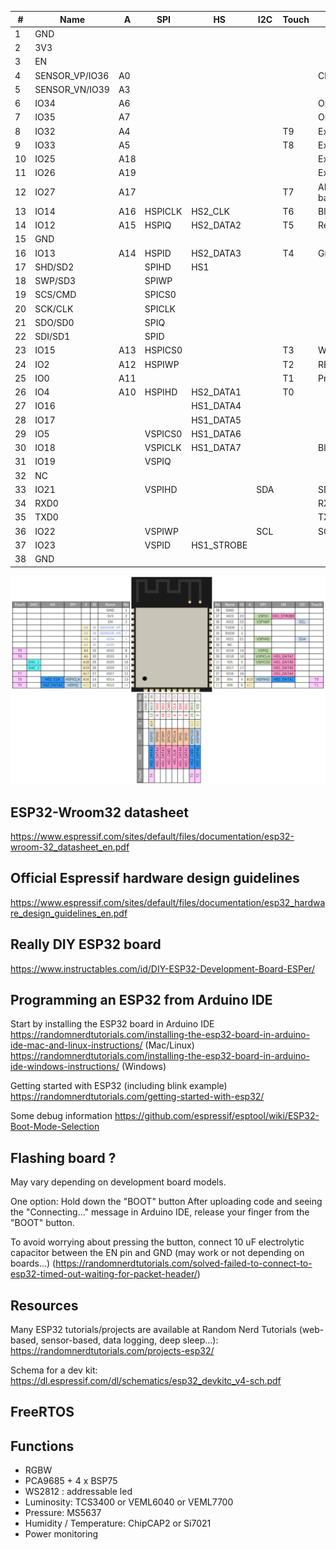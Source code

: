 | #  | Name           | A   | SPI     | HS         | I2C | Touch | Used        | RTC        |
|----|----------------|-----|---------|------------|-----|-------|-------------|------------|
| 1  | GND            |     |         |            |     |       |             |            |
| 2  | 3V3            |     |         |            |     |       |             |            |
| 3  | EN             |     |         |            |     |       |             |            |
| 4  | SENSOR_VP/IO36 | A0  |         |            |     |       | Charging    | RTC_GPIO0  |
| 5  | SENSOR_VN/IO39 | A3  |         |            |     |       |             | RTC_GPIO3  |
| 6  | IO34           | A6  |         |            |     |       | OneWire1    | RTC_GPIO4  |
| 7  | IO35           | A7  |         |            |     |       | OneWire2    | RTC_GPIO5  |
| 8  | IO32           | A4  |         |            |     | T9    | Ext3        | RTC_GPIO9  |
| 9  | IO33           | A5  |         |            |     | T8    | Ext4        | RTC_GPIO8  |
| 10 | IO25           | A18 |         |            |     |       | Ext1        | RTC_GPIO6  |
| 11 | IO26           | A19 |         |            |     |       | Ext2        | RTC_GPIO7  |
| 12 | IO27           | A17 |         |            |     | T7    | ADC battery | RTC_GPIO17 |
| 13 | IO14           | A16 | HSPICLK | HS2_CLK    |     | T6    | Blue        | RTC_GPIO16 |
| 14 | IO12           | A15 | HSPIQ   | HS2_DATA2  |     | T5    | Red         | RTC_GPIO15 |
| 15 | GND            |     |         |            |     |       |             |            |
| 16 | IO13           | A14 | HSPID   | HS2_DATA3  |     | T4    | Green       | RTC_GPIO14 |
| 17 | SHD/SD2        |     | SPIHD   | HS1        |     |       |             |            |
| 18 | SWP/SD3        |     | SPIWP   |            |     |       |             |            |
| 19 | SCS/CMD        |     | SPICS0  |            |     |       |             |            |
| 20 | SCK/CLK        |     | SPICLK  |            |     |       |             |            |
| 21 | SDO/SD0        |     | SPIQ    |            |     |       |             |            |
| 22 | SDI/SD1        |     | SPID    |            |     |       |             |            |
| 23 | IO15           | A13 | HSPICS0 |            |     | T3    | White       | RTC_GPIO13 |
| 24 | IO2            | A12 | HSPIWP  |            |     | T2    | RESERVED    | RTC_GPIO12 |
| 25 | IO0            | A11 |         |            |     | T1    | Prog        | RTC_GPIO11 |
| 26 | IO4            | A10 | HSPIHD  | HS2_DATA1  |     | T0    |             | RTC_GPIO10 |
| 27 | IO16           |     |         | HS1_DATA4  |     |       |             |            |
| 28 | IO17           |     |         | HS1_DATA5  |     |       |             |            |
| 29 | IO5            |     | VSPICS0 | HS1_DATA6  |     |       |             |            |
| 30 | IO18           |     | VSPICLK | HS1_DATA7  |     |       | Blink LED   |            |
| 31 | IO19           |     | VSPIQ   |            |     |       |             |            |
| 32 | NC             |     |         |            |     |       |             |            |
| 33 | IO21           |     | VSPIHD  |            | SDA |       | SDA         |            |
| 34 | RXD0           |     |         |            |     |       | RX          |            |
| 35 | TXD0           |     |         |            |     |       | TX          |            |
| 36 | IO22           |     | VSPIWP  |            | SCL |       | SCL         |            |
| 37 | IO23           |     | VSPID   | HS1_STROBE |     |       |             |            |
| 38 | GND            |     |         |            |     |       |             |            |

<img src="docs/esp-wroom-32_pinout_01.png">

## ESP32-Wroom32 datasheet

https://www.espressif.com/sites/default/files/documentation/esp32-wroom-32_datasheet_en.pdf

## Official Espressif hardware design guidelines

https://www.espressif.com/sites/default/files/documentation/esp32_hardware_design_guidelines_en.pdf

## Really DIY ESP32 board

https://www.instructables.com/id/DIY-ESP32-Development-Board-ESPer/

## Programming an ESP32 from Arduino IDE

Start by installing the ESP32 board in Arduino IDE
https://randomnerdtutorials.com/installing-the-esp32-board-in-arduino-ide-mac-and-linux-instructions/ (Mac/Linux)
https://randomnerdtutorials.com/installing-the-esp32-board-in-arduino-ide-windows-instructions/ (Windows)

Getting started with ESP32 (including blink example)
https://randomnerdtutorials.com/getting-started-with-esp32/

Some debug information
https://github.com/espressif/esptool/wiki/ESP32-Boot-Mode-Selection

## Flashing board ?

May vary depending on development board models.

One option:
Hold down the "BOOT" button
After uploading code and seeing the "Connecting..." message in Arduino IDE, release your finger from the "BOOT" button.

To avoid worrying about pressing the button, connect 10 uF electrolytic capacitor between the EN pin and GND (may work or not depending on boards...)
(https://randomnerdtutorials.com/solved-failed-to-connect-to-esp32-timed-out-waiting-for-packet-header/)

## Resources

Many ESP32 tutorials/projects are available at Random Nerd Tutorials (web-based, sensor-based, data logging, deep sleep...):
https://randomnerdtutorials.com/projects-esp32/

Schema for a dev kit: https://dl.espressif.com/dl/schematics/esp32_devkitc_v4-sch.pdf

## FreeRTOS

## Functions

- RGBW
- PCA9685 + 4 x BSP75
- WS2812 : addressable led
- Luminosity: TCS3400 or VEML6040 or VEML7700
- Pressure: MS5637
- Humidity / Temperature: ChipCAP2 or Si7021
- Power monitoring
